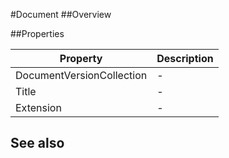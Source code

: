#Document
##Overview



##Properties
<table class="table table-condensed table-bordered">
    <thead>
<tr>
<th>Property</th>
<th>Description</th>
</tr>
</thead>
<tbody>
<tr><td>DocumentVersionCollection</td><td> - </td></tr>
<tr><td>Title</td><td> - </td></tr>
<tr><td>Extension</td><td> - </td></tr>
</tbody></table>



## See also

